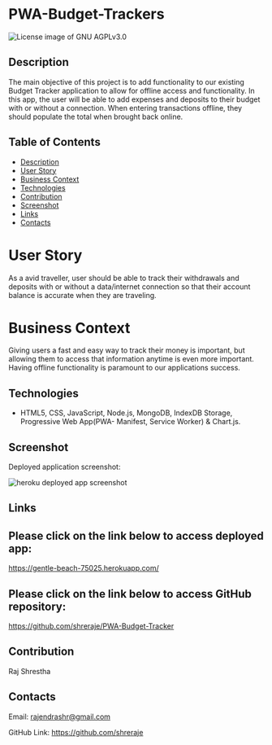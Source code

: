 # PWA-Budget-Trackers

<img src="https://img.shields.io/badge/License-GNU AGPLv3.0-blue.svg" alt="License image of GNU AGPLv3.0" />
  
## Description
The main objective of this project is to add functionality to our existing Budget Tracker application to allow for offline access and functionality. In this app, the user will be able to add expenses and deposits to their budget with or without a connection. When entering transactions offline, they should populate the total when brought back online.

## Table of Contents
* [Description](#description)
* [User Story](#user-story)
* [Business Context](#business-context)
* [Technologies](#technologies)
* [Contribution](#contribution)
* [Screenshot](#screenshot)
* [Links](#links)
* [Contacts](#contacts)

# User Story
As a avid traveller, user should be able to track their withdrawals and deposits with or without a data/internet connection so that their account balance is accurate when they are traveling.

# Business Context
Giving users a fast and easy way to track their money is important, but allowing them to access that information anytime is even more important. Having offline functionality is paramount to our applications success.

## Technologies
- HTML5, CSS, JavaScript, Node.js, MongoDB, IndexDB Storage, Progressive Web App(PWA- Manifest, Service Worker) & Chart.js.

## Screenshot
Deployed application screenshot:

![heroku deployed app screenshot](https://user-images.githubusercontent.com/61192734/101300746-7255cd00-37eb-11eb-888e-eca84d6ce174.png)

## Links

## Please click on the link below to access deployed app: 
https://gentle-beach-75025.herokuapp.com/

## Please click on the link below to access GitHub repository: 
https://github.com/shreraje/PWA-Budget-Tracker

## Contribution
Raj Shrestha

## Contacts

Email:
rajendrashr@gmail.com

GitHub Link:
https://github.com/shreraje
